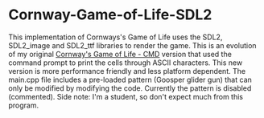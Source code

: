 # Cornway-Game-of-Life-SDL2
 This implementation of Cornways's Game of Life uses the SDL2, SDL2_image and SDL2_ttf libraries to render the game.
 This is an evolution of my original [Cornway's Game of Life - CMD][1] version that used the command prompt to print the cells through ASCII characters. This new version is more performance friendly and less platform dependent.
 The main.cpp file includes a pre-loaded pattern (Goosper glider gun) that can only be modified by modifying the code. Currently the pattern is disabled (commented). 
 Side note: I'm a student, so don't expect much from this program.

 [1]:https://github.com/CorrieriChioggia/Cornway-s-Game-of-Life_CMD